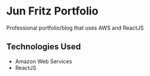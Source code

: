 # Jun Fritz Portfolio

Professional portfolio/blog that uses AWS and ReactJS

## Technologies Used

* Amazon Web Services
* ReactJS

